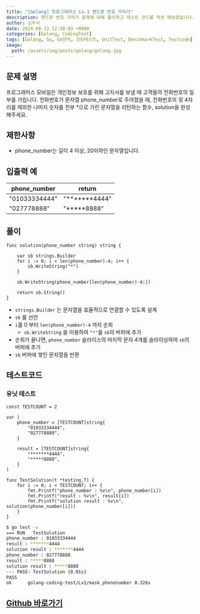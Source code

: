 ```yaml
---
title: "[Golang] 프로그래머스 Lv.1 핸드폰 번호 가리기"
description: 핸드폰 번호 가리기 문제에 대해 풀이하고 테스트 코드를 작성 해보겠습니다.
author: 김우석
date: 2024-08-13 12:50:03 +0900
categories: [Golang, CodingTest]
tags: [Golang, Go, Go언어, 코딩테스트, UnitTest, BenchmarkTest, Testcode]
image:
  path: /assets/img/posts/golang/golang.jpg
---
```


## 문제 설명
프로그래머스 모바일은 개인정보 보호를 위해 고지서를 보낼 때 고객들의 전화번호의 일부를 가립니다.
전화번호가 문자열 phone_number로 주어졌을 때, 전화번호의 뒷 4자리를 제외한 나머지 숫자를 전부 *으로 가린 문자열을 리턴하는 함수, solution을 완성해주세요.


## 제한사항
- phone_number는 길이 4 이상, 20이하인 문자열입니다.


## 입출력 예

| phone\_number | return |
| --- | --- |
| "01033334444" | "\*\*\*\*\*\*\*4444" |
| "027778888" | "\*\*\*\*\*8888" |



## 풀이 
```golang
func solution(phone_number string) string {

	var sb strings.Builder
	for i := 0; i < len(phone_number)-4; i++ {
		sb.WriteString("*")
	}

	sb.WriteString(phone_number[len(phone_number)-4:])

	return sb.String()
}
```

- `strings.Builder` 는 문자열을 효율적으로 연결할 수 있도록 설계
- `sb` 를 선언
- `i`를 0 부터 `len(phone_number)-4` 까지 순회
	- `sb.WriteString` 을 이용하여 `"*"`를 `sb`의 버퍼에 추가
- 순회가 끝나면, `phone_number` 슬라이스의 마지막 문자 4개를 슬라이싱하여 `sb`의 버퍼에 추가
- `sb` 버퍼에 쌓인 문자열을 반환


## 테스트코드
### 유닛 테스트
```golang
const TESTCOUNT = 2

var (
	phone_number = [TESTCOUNT]string{
		"01033334444",
		"027778888",
	}

	result = [TESTCOUNT]string{
		"*******4444",
		"*****8888",
	}
)

func TestSolution(t *testing.T) {
	for i := 0; i < TESTCOUNT; i++ {
		fmt.Printf("phone_number : %v\n", phone_number[i])
		fmt.Printf("result : %v\n", result[i])
		fmt.Printf("solution result : %v\n", solution(phone_number[i]))
	}
}
```

```bash
$ go test -v
=== RUN   TestSolution
phone_number : 01033334444
result : *******4444
solution result : *******4444
phone_number : 027778888
result : *****8888
solution result : *****8888
--- PASS: TestSolution (0.01s)
PASS
ok      golang-coding-test/Lv1/mask_phonenumber 0.326s
```

## [Github 바로가기](https://github.com/kr-goos/golang-coding-test/tree/master/programmers/Lv1/mask_phonenumber)